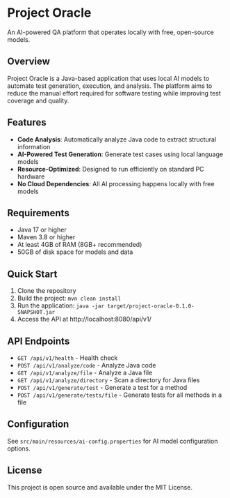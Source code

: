 # Project Oracle

An AI-powered QA platform that operates locally with free, open-source models.

## Overview

Project Oracle is a Java-based application that uses local AI models to automate test generation, execution, and analysis. The platform aims to reduce the manual effort required for software testing while improving test coverage and quality.

## Features

- **Code Analysis**: Automatically analyze Java code to extract structural information
- **AI-Powered Test Generation**: Generate test cases using local language models
- **Resource-Optimized**: Designed to run efficiently on standard PC hardware
- **No Cloud Dependencies**: All AI processing happens locally with free models

## Requirements

- Java 17 or higher
- Maven 3.8 or higher
- At least 4GB of RAM (8GB+ recommended)
- 50GB of disk space for models and data

## Quick Start

1. Clone the repository
2. Build the project: `mvn clean install`
3. Run the application: `java -jar target/project-oracle-0.1.0-SNAPSHOT.jar`
4. Access the API at http://localhost:8080/api/v1/

## API Endpoints

- `GET /api/v1/health` - Health check
- `POST /api/v1/analyze/code` - Analyze Java code
- `GET /api/v1/analyze/file` - Analyze a Java file
- `GET /api/v1/analyze/directory` - Scan a directory for Java files
- `POST /api/v1/generate/test` - Generate a test for a method
- `POST /api/v1/generate/tests/file` - Generate tests for all methods in a file

## Configuration

See `src/main/resources/ai-config.properties` for AI model configuration options.

## License

This project is open source and available under the MIT License.
